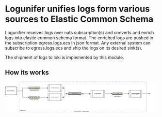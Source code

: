 # Logunifer unifies logs form various sources to Elastic Common Schema

Logunifier receives logs over nats subscription(s) and converts and enrich logs into elastic common schema format. The enriched logs are pushed in the subscription egress.logs.ecs in json format. Any external system can subscribe to egress.logs.ecs and ship the logs on its desired sink(s).

The shipment of logs to loki is implemented by this module. 

## How its works

![Architecture](docs/arch.svg)